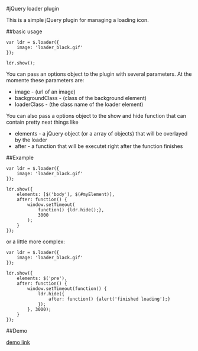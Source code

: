 #jQuery loader plugin

This is a simple jQuery plugin for managing a loading icon.

##basic usage

	var ldr = $.loader({
		image: 'loader_black.gif'
	});

	ldr.show();

You can pass an options object to the plugin with several parameters. At the momente these parameters are:

- image - (url of an image)
- backgroundClass - (class of the background element)
- loaderClass - (the class name of the loader element)

You can also pass a options object to the show and hide function that can contain pretty neat things like

- elements - a jQuery object (or a array of objects) that will be overlayed by the loader
- after - a function that will be executet right after the function finishes

##Example

	var ldr = $.loader({
		image: 'loader_black.gif'
	});

	ldr.show({
		elements: [$('body'), $(#myElement)],
		after: function() {
			window.setTimeout(
				function() {ldr.hide();},
				3000
			);
		}
	});

or a little more complex:

	var ldr = $.loader({
		image: 'loader_black.gif'
	});

	ldr.show({
		elements: $('pre'),
		after: function() {
			window.setTimeout(function() {
				ldr.hide({
					after: function() {alert('finished loading');}
				});
			}, 3000);
		}
	});

##Demo

[demo link](http://scripts.madewithco.de/jquery.loader#demo)